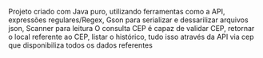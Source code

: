 Projeto criado com Java puro, utilizando ferramentas como a API, expressões regulares/Regex, Gson para serializar e dessarilizar arquivos json, Scanner para leitura
O consulta CEP é capaz de validar CEP, retornar o local referente ao CEP, listar o histórico, tudo isso através da API via cep que disponibiliza todos os dados referentes
